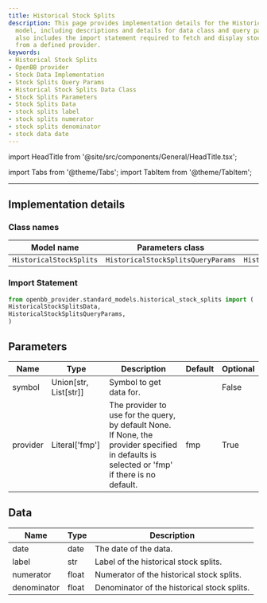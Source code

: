 ```yaml
---
title: Historical Stock Splits
description: This page provides implementation details for the HistoricalStockSplits
  model, including descriptions and details for data class and query parameters. It
  also includes the import statement required to fetch and display stock splits data
  from a defined provider.
keywords:
- Historical Stock Splits
- OpenBB provider
- Stock Data Implementation
- Stock Splits Query Params
- Historical Stock Splits Data Class
- Stock Splits Parameters
- Stock Splits Data
- stock splits label
- stock splits numerator
- stock splits denominator
- stock data date
---
```


import HeadTitle from '@site/src/components/General/HeadTitle.tsx';

<HeadTitle title="Historical Stock Splits - Data_Models | OpenBB Platform Docs" />


import Tabs from '@theme/Tabs';
import TabItem from '@theme/TabItem';


---

## Implementation details

### Class names

| Model name | Parameters class | Data class |
| ---------- | ---------------- | ---------- |
| `HistoricalStockSplits` | `HistoricalStockSplitsQueryParams` | `HistoricalStockSplitsData` |

### Import Statement

```python
from openbb_provider.standard_models.historical_stock_splits import (
HistoricalStockSplitsData,
HistoricalStockSplitsQueryParams,
)
```

## Parameters

<Tabs>
<TabItem value="standard" label="Standard">

| Name | Type | Description | Default | Optional |
| ---- | ---- | ----------- | ------- | -------- |
| symbol | Union[str, List[str]] | Symbol to get data for. |  | False |
| provider | Literal['fmp'] | The provider to use for the query, by default None. If None, the provider specified in defaults is selected or 'fmp' if there is no default. | fmp | True |
</TabItem>

</Tabs>

## Data

<Tabs>
<TabItem value="standard" label="Standard">

| Name | Type | Description |
| ---- | ---- | ----------- |
| date | date | The date of the data. |
| label | str | Label of the historical stock splits. |
| numerator | float | Numerator of the historical stock splits. |
| denominator | float | Denominator of the historical stock splits. |
</TabItem>

</Tabs>
